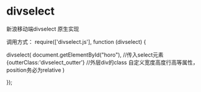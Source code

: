 # divselect
新浪移动端divselect 原生实现 

调用方式：
require(['divselect.js'], function (divselect) {
   
   divselect(
           document.getElementById("horo"),  //传入select元素
           {outterClass:'divselect_outter'}  //外层div的class 自定义宽度高度行高等属性，position务必为relative
     )
   
});